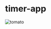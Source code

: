 # timer-app
![tomato](https://user-images.githubusercontent.com/96198947/147857669-dd49feb8-9bf9-4c43-a833-f79a56379285.png)

